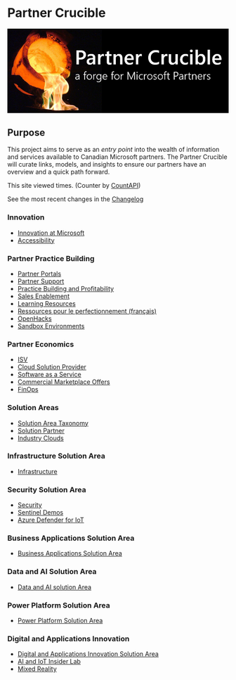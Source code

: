 # Partner Crucible

![PartnerCrucible](./Library/crucible-title.png)

## Purpose 

This project aims to serve as an *entry point* into the wealth of information and services available to Canadian Microsoft partners. The Partner Crucible will curate links, models, and insights to ensure our partners have an overview and a quick path forward. 

This site viewed <span id="PartnerCrucible"></span> times.
(Counter by [CountAPI](https://countapi.xyz/))

See the most recent changes in the [Changelog](./PartnerCrucibleChangelog)

### Innovation
- [Innovation at Microsoft](./InnovationatMicrosoft)
- [Accessibility](./MicrosoftAccessibility
  )  
### Partner Practice Building
- [Partner Portals](./PartnerPortals)
- [Partner Support](./PartnerSupport)
- [Practice Building and Profitability](./PracticeBuilding)
- [Sales Enablement](./SalesEnablement)
- [Learning Resources](./LearningResources)
- [Ressources pour le perfectionnement (français)](./LearningResourcesFrench)
- [OpenHacks](./OpenHack)
- [Sandbox Environments](./SandboxEnvironments)

### Partner Economics
- [ISV](./ISV)
- [Cloud Solution Provider](./CSP)
- [Software as a Service](./SaaS)
- [Commercial Marketplace Offers](./CommercialMarketplaceOffers)
- [FinOps](./FinOps)
  
### Solution Areas
- [Solution Area Taxonomy](./Taxonomy)
- [Solution Partner](./SolutionPartners)
- [Industry Clouds](./IndustryCloud)

### Infrastructure Solution Area
- [Infrastructure](./AzureInfrastructureSolutionArea)

### Security Solution Area
- [Security](./SecuritySolutionArea)
- [Sentinel Demos](./SecuritySolutionArea-SentinelDemos)
- [Azure Defender for IoT](./AzureDefenderIoT)

### Business Applications Solution Area
- [Business Applications Solution Area](./BusinessApplicationsSolutionArea)

### Data and AI Solution Area
- [Data and AI solution Area](./DataAISolutionArea)
  
### Power Platform Solution Area
- [Power Platform Solution Area](./PowerPlatformSolutionArea)

### Digital and Applications Innovation
- [Digital and Applications Innovation Solution Area](./DigitalAppsandInnovationSolutionArea)
- [AI and IoT Insider Lab](./AIIOTInsiderLab)
- [Mixed Reality](./MixedReality)
  